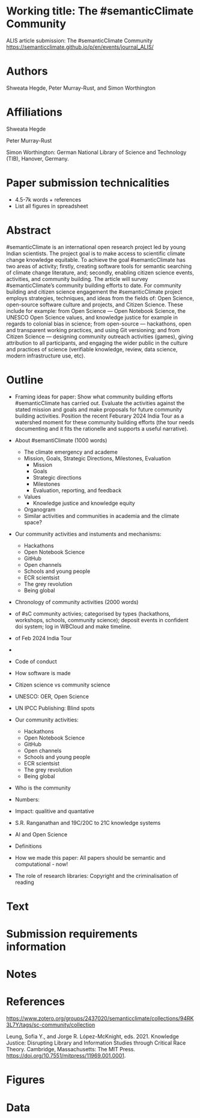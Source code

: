 # Working title: The #semanticClimate Community

ALIS article submission: The #semanticClimate Community https://semanticclimate.github.io/p/en/events/journal_ALIS/ 

# Authors

Shweata Hegde, Peter Murray-Rust, and Simon Worthington

# Affiliations

Shweata Hegde

Peter Murray-Rust

Simon Worthington: German National Library of Science and Technology (TIB), Hanover, Germany. 

# Paper submission technicalities

 - 4.5-7k words + references
 - List all figures in spreadsheet

# Abstract

#semanticClimate is an international open research project led by young Indian scientists. The project goal is to make access to scientific climate change knowledge equitable. To achieve the goal #semanticClimate has two areas of activity; firstly, creating software tools for semantic searching of climate change literature, and; secondly, enabling citizen science events, activities, and community building. The article will survey #semanticClimate’s community building efforts to date. For community building and citizen science engagement the #semanticClimate project employs strategies, techniques, and ideas from the fields of: Open Science, open-source software culture and projects, and Citizen Science. These include for example: from Open Science — Open Notebook Science, the UNESCO Open Science values, and knowledge justice for example in regards to colonial bias in science; from open-source — hackathons, open and transparent working practices, and using Git versioning; and from Citizen Science — designing community outreach activities (games), giving attribution to all participants, and engaging the wider public in the culture and practices of science (verifiable knowledge, review, data science, modern infrastructure use, etc).

# Outline

- Framing ideas for paper: Show what community building efforts #semanticClimate has carried out. Evaluate the activities against the stated mission and goals and make proposals for future community building activities. Position the recent Feburary 2024 India Tour as a watershed moment for these community building efforts (the tour needs documenting and it fits the rationelle and supports a useful narrative). 
- About #semantiClimate (1000 words)
  - The climate emergency and academe
  - Mission, Goals, Strategic Directions, Milestones, Evaluation
    - Mission
    - Goals
    - Strategic directions
    - Milestones
    - Evaluation, reporting, and feedback
  - Values
    - Knowledge justice and knowledge equity
  - Organogram
  - Similar activities and communities in academia and the climate space?
- Our community activities and instuments and mechanisms:
  -  Hackathons
  -  Open Notebook Science
  -  GitHub
  -  Open channels
  -  Schools and young people
  -  ECR scientsist
  -  The grey revolution
  -  Being global
- Chronology of community activities (2000 words)
 - of #sC community activies; categorised by types (hackathons, workshops, schools, community science); deposit events in confident doi system; log in WBCloud and make timeline.
 - of Feb 2024 India Tour
- 

- Code of conduct
- How software is made
- Citizen science vs community science
- UNESCO: OER, Open Science
- UN IPCC Publishing: Blind spots
- Our community activities:
  -  Hackathons
  -  Open Notebook Science
  -  GitHub
  -  Open channels
  -  Schools and young people
  -  ECR scientsist
  -  The grey revolution
  -  Being global
- Who is the community
 - Numbers:
 - Impact: qualitive and quantative
- S.R. Ranganathan and 19C/20C to 21C knowledge systems
- AI and Open Science
- Definitions
- How we made this paper: All papers should be semantic and computational - now!
- The role of research libraries: Copyright and the criminalisation of reading

# Text

# Submission requirements information

# Notes

# References

https://www.zotero.org/groups/2437020/semanticclimate/collections/94RK3L7Y/tags/sc-community/collection

Leung, Sofia Y., and Jorge R. López-McKnight, eds. 2021. Knowledge Justice: Disrupting Library and Information Studies through Critical Race Theory. Cambridge, Massachusetts: The MIT Press. https://doi.org/10.7551/mitpress/11969.001.0001.

# Figures

# Data




